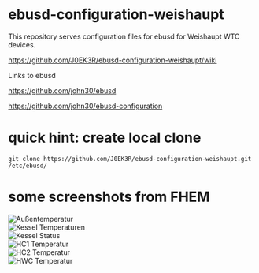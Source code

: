 # ebusd-configuration-weishaupt
This repository serves configuration files for ebusd for Weishaupt WTC devices.

https://github.com/J0EK3R/ebusd-configuration-weishaupt/wiki

Links to ebusd

https://github.com/john30/ebusd

https://github.com/john30/ebusd-configuration

# quick hint: create local clone
```
git clone https://github.com/J0EK3R/ebusd-configuration-weishaupt.git /etc/ebusd/
```

# some screenshots from FHEM
![Außentemperatur](https://github.com/J0EK3R/ebusd-configuration-weishaupt/wiki/images/fhem-chart-outsidetemp.png)  
![Kessel Temperaturen](https://github.com/J0EK3R/ebusd-configuration-weishaupt/wiki/images/fhem-chart-kesseltemp.png)  
![Kessel Status](https://github.com/J0EK3R/ebusd-configuration-weishaupt/wiki/images/fhem-chart-kesselstatus.png)  
![HC1 Temperatur](https://github.com/J0EK3R/ebusd-configuration-weishaupt/wiki/images/fhem-chart-hc1temp.png)  
![HC2 Temperatur](https://github.com/J0EK3R/ebusd-configuration-weishaupt/wiki/images/fhem-chart-hc2temp.png)  
![HWC Temperatur](https://github.com/J0EK3R/ebusd-configuration-weishaupt/wiki/images/fhem-chart-hwctemp.png)  
